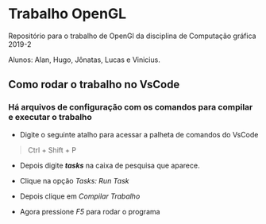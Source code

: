 # Trabalho OpenGL
Repositório para o trabalho de OpenGl da disciplina de Computação gráfica 2019-2

Alunos: Alan, Hugo, Jônatas, Lucas e Vinicius.
        
## Como rodar o trabalho no VsCode
### Há arquivos de configuração com os comandos para compilar e executar o trabalho
* Digite o seguinte atalho para acessar a palheta de comandos do VsCode
> Ctrl + Shift + P

* Depois digite _**tasks**_ na caixa de pesquisa que aparece.

* Clique na opção _*Tasks: Run Task*_

* Depois clique em _*Compilar Trabalho*_

* Agora pressione _*F5*_ para rodar o programa